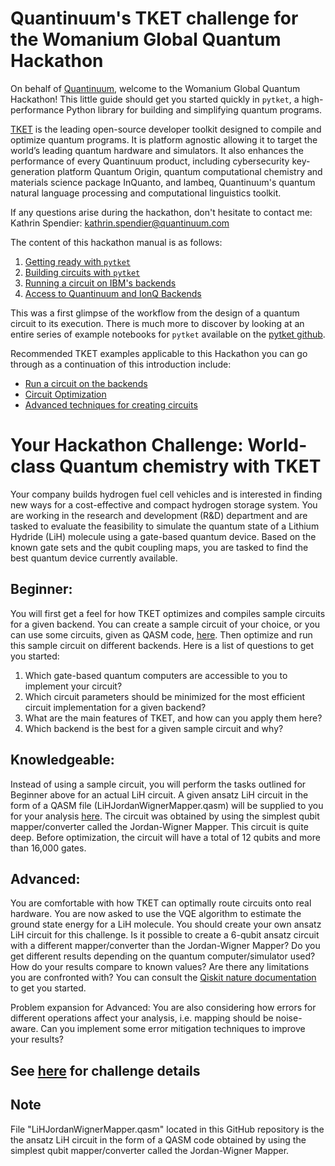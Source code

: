 # Quantinuum's TKET challenge for the Womanium Global Quantum Hackathon

On behalf of [Quantinuum](https://www.quantinuum.com/), welcome to the Womanium Global Quantum Hackathon! This little guide should get you started quickly in `pytket`, a high-performance Python library for building and simplifying quantum programs.

[TKET](https://www.quantinuum.com/developers/tket) is the leading open-source developer toolkit designed to compile and optimize quantum programs. It is platform agnostic allowing it to target the world’s leading quantum hardware and simulators. It also enhances the performance of every Quantinuum product, including cybersecurity key-generation platform Quantum Origin, quantum computational chemistry and materials science package InQuanto, and lambeq, Quantinuum's quantum natural language processing and computational linguistics toolkit. 

If any questions arise during the hackathon, don't hesitate to contact me:
Kathrin Spendier: [kathrin.spendier@quantinuum.com](mailto:kathrin.spendier@quantinuum.com)

The content of this hackathon manual is as follows:
1) [Getting ready with `pytket`](https://github.com/spendierk/Womanium_Hackathon_TKET_2022/blob/main/Getting%20ready%20with%20pytket.ipynb)
2) [Building circuits with `pytket`](https://github.com/spendierk/Womanium_Hackathon_TKET_2022/blob/main/Building%20circuits%20with%20pytket.ipynb)
3) [Running a circuit on IBM's backends](https://github.com/spendierk/Womanium_Hackathon_TKET_2022/blob/main/Running%20a%20circuit%20on%20IBM's%20backends.ipynb)
4) [Access to Quantinuum and IonQ Backends](https://github.com/spendierk/Womanium_Hackathon_TKET_2022/blob/main/Access%20to%20Quantinuum%20and%20IonQ%20Backends.ipynb)

This was a first glimpse of the workflow from the design of a quantum circuit to its execution. There is much more to discover by looking at an entire series of example notebooks for `pytket`
available on the [pytket github](https://github.com/CQCL/pytket/tree/master/examples).

Recommended TKET examples applicable to this Hackathon you can go through as a continuation of this introduction include:
- [Run a circuit on the backends](https://github.com/CQCL/pytket/blob/master/examples/backends_example.ipynb)
- [Circuit Optimization](https://github.com/CQCL/pytket/blob/master/examples/compilation_example.ipynb)
- [Advanced techniques for creating circuits](https://github.com/CQCL/pytket/blob/master/examples/circuit_generation_example.ipynb)


# Your Hackathon Challenge: World-class Quantum chemistry with TKET

Your company builds hydrogen fuel cell vehicles and is interested in finding new ways for a cost-effective and compact hydrogen storage system. You are working in the research and development (R&D) department and are tasked to evaluate the feasibility to simulate the quantum state of a Lithium Hydride (LiH) molecule using a gate-based quantum device. Based on the known gate sets and the qubit coupling maps, you are tasked to find the best quantum device currently available.

## Beginner: 
You will first get a feel for how TKET optimizes and compiles sample circuits for a given backend. You can create a sample circuit of your choice, or you can use some circuits, given as QASM code, [here](https://github.com/spendierk/ethz-hackathon22/tree/main/benchmarking/circuits). Then optimize and run this sample circuit on different backends. Here is a list of questions to get you started:
1)	Which gate-based quantum computers are accessible to you to implement your circuit?
2)	Which circuit parameters should be minimized for the most efficient circuit implementation for a given backend?
3)	What are the main features of TKET, and how can you apply them here?
4)	Which backend is the best for a given sample circuit and why?

## Knowledgeable: 
Instead of using a sample circuit, you will perform the tasks outlined for Beginner above for an actual LiH circuit. A given ansatz LiH circuit in the form of a QASM file (LiHJordanWignerMapper.qasm) will be supplied to you for your analysis [here](https://github.com/spendierk/Womanium_Hackathon_TKET_2022/blob/main/LiHJordanWignerMapper.qasm). The circuit was obtained by using the simplest qubit mapper/converter called the Jordan-Wigner Mapper. This circuit is quite deep. Before optimization, the circuit will have a total of 12 qubits and more than 16,000 gates.

## Advanced: 
You are comfortable with how TKET can optimally route circuits onto real hardware. You are now asked to use the VQE algorithm to estimate the ground state energy for a LiH molecule. You should create your own ansatz LiH circuit for this challenge. Is it possible to create a 6-qubit ansatz circuit with a different mapper/converter than the Jordan-Wigner Mapper? Do you get different results depending on the quantum computer/simulator used? How do your results compare to known values? Are there any limitations you are confronted with? You can consult the [Qiskit nature documentation](https://qiskit.org/documentation/nature/tutorials/index.html) to get you started.

Problem expansion for Advanced: You are also considering how errors for different operations affect your analysis, i.e. mapping should be noise-aware. Can you implement some error mitigation techniques to improve your results?

## See [here](https://github.com/spendierk/Womanium_Hackathon_TKET_2022/blob/main/2022%20Womanium%20Hackathon%20challenge%20-%20Quantinuum.pdf) for challenge details

## Note
File "LiHJordanWignerMapper.qasm" located in this GitHub repository is the the ansatz LiH circuit in the form of a QASM code obtained by using the simplest qubit mapper/converter called the Jordan-Wigner Mapper.

